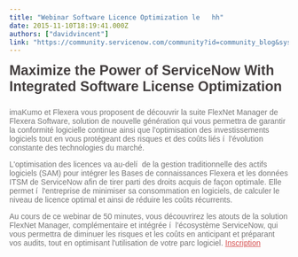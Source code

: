 ```yaml
---
title: "Webinar Software Licence Optimization le   hh"
date: 2015-11-10T18:19:41.000Z
authors: ["davidvincent"]
link: "https://community.servicenow.com/community?id=community_blog&sys_id=135c6aa1dbd0dbc01dcaf3231f96193f"
---
```

<h4 style="font-family: Raleway, sans-serif; color: #443f3f; margin-top: 10px; margin-bottom: 24px; font-size: 25px;">Maximize the Power of ServiceNow With Integrated Software License Optimization</h4><p style="margin-bottom: 10px; color: #767676; font-family: 'Source Sans Pro', sans-serif;">imaKumo et Flexera vous proposent de découvrir la suite FlexNet Manager de Flexera Software, solution de nouvelle génération qui vous permettra de garantir la conformité logicielle continue ainsi que l'optimisation des investissements logiciels tout en vous protégeant des risques et des coûts liés í  l'évolution constante des technologies du marché.</p><p style="margin-bottom: 10px; color: #767676; font-family: 'Source Sans Pro', sans-serif;">L'optimisation des licences va au-delí  de la gestion traditionnelle des actifs logiciels (SAM) pour intégrer les Bases de connaissances Flexera et les données ITSM de ServiceNow afin de tirer parti des droits acquis de façon optimale. Elle permet í  l'entreprise de minimiser sa consommation en logiciels, de calculer le niveau de licence optimal et ainsi de réduire les coûts récurrents.</p><p style="margin-bottom: 10px; color: #767676; font-family: 'Source Sans Pro', sans-serif;">Au cours de ce webinar de 50 minutes, vous découvrirez les atouts de la solution FlexNet Manager, complémentaire et intégrée í  l'écosystème ServiceNow, qui vous permettra de diminuer les risques et les coûts en anticipant et préparant vos audits, tout en optimisant l'utilisation de votre parc logiciel. <a title="ttendee.gotowebinar.com/register/282977278650694913" href="https://attendee.gotowebinar.com/register/282977278650694913" style="color: #d65050;" target="_blank">Inscription</a></p>